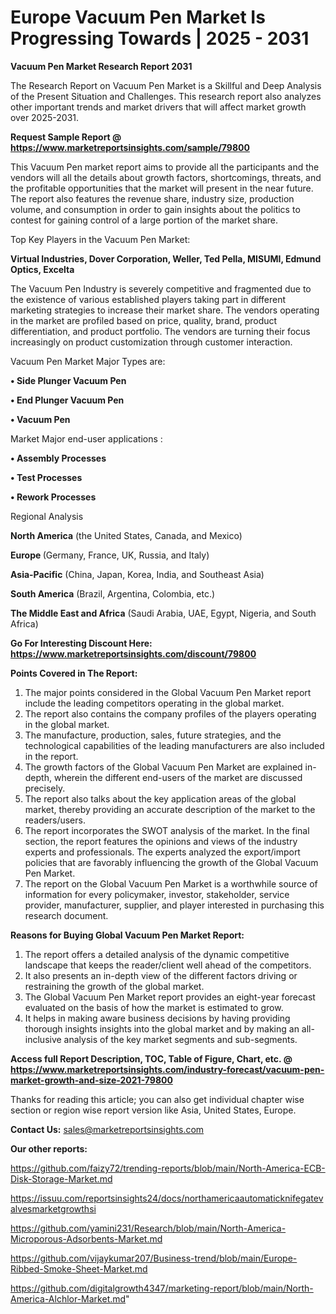 # Europe Vacuum Pen Market Is Progressing Towards | 2025 - 2031

<strong>Vacuum Pen Market Research Report 2031</strong>

The Research Report on Vacuum Pen Market is a Skillful and Deep Analysis of the Present Situation and Challenges. This research report also analyzes other important trends and market drivers that will affect market growth over 2025-2031.

<strong>Request Sample Report @ <a href=https://www.marketreportsinsights.com/sample/79800>https://www.marketreportsinsights.com/sample/79800</a></strong>

This Vacuum Pen market report aims to provide all the participants and the vendors will all the details about growth factors, shortcomings, threats, and the profitable opportunities that the market will present in the near future. The report also features the revenue share, industry size, production volume, and consumption in order to gain insights about the politics to contest for gaining control of a large portion of the market share.

Top Key Players in the Vacuum Pen Market:

<strong>Virtual Industries, Dover Corporation, Weller, Ted Pella, MISUMI, Edmund Optics, Excelta</strong>

The Vacuum Pen Industry is severely competitive and fragmented due to the existence of various established players taking part in different marketing strategies to increase their market share. The vendors operating in the market are profiled based on price, quality, brand, product differentiation, and product portfolio. The vendors are turning their focus increasingly on product customization through customer interaction.

Vacuum Pen Market Major Types are:

<strong>• Side Plunger Vacuum Pen

• End Plunger Vacuum Pen

• Vacuum Pen</strong>

Market Major end-user applications :

<strong>• Assembly Processes

• Test Processes

• Rework Processes</strong>

Regional Analysis

</u><strong><b>North America</b></strong> (the United States, Canada, and Mexico)

<strong><b>Europe </b></strong>(Germany, France, UK, Russia, and Italy)

<strong><b>Asia-Pacific</b></strong> (China, Japan, Korea, India, and Southeast Asia)

<strong><b>South America</b></strong> (Brazil, Argentina, Colombia, etc.)

<strong><b>The Middle East and Africa</b></strong> (Saudi Arabia, UAE, Egypt, Nigeria, and South Africa)

<strong>Go For Interesting Discount Here: <a href=https://www.marketreportsinsights.com/discount/79800>https://www.marketreportsinsights.com/discount/79800</a></strong>

<strong>Points Covered in The Report:</strong>
<ol>
  <li>The major points considered in the Global Vacuum Pen Market report include the leading competitors operating in the global market.</li>
  <li>The report also contains the company profiles of the players operating in the global market.</li>
  <li>The manufacture, production, sales, future strategies, and the technological capabilities of the leading manufacturers are also included in the report.</li>
  <li>The growth factors of the Global Vacuum Pen Market are explained in-depth, wherein the different end-users of the market are discussed precisely.</li>
  <li>The report also talks about the key application areas of the global market, thereby providing an accurate description of the market to the readers/users.</li>
  <li>The report incorporates the SWOT analysis of the market. In the final section, the report features the opinions and views of the industry experts and professionals. The experts analyzed the export/import policies that are favorably influencing the growth of the Global Vacuum Pen Market.</li>
  <li>The report on the Global Vacuum Pen Market is a worthwhile source of information for every policymaker, investor, stakeholder, service provider, manufacturer, supplier, and player interested in purchasing this research document.</li>
</ol>
<strong>Reasons for Buying Global Vacuum Pen Market Report:</strong>

<ol>
  <li>The report offers a detailed analysis of the dynamic competitive landscape that keeps the reader/client well ahead of the competitors.</li>
  <li>It also presents an in-depth view of the different factors driving or restraining the growth of the global market.</li>
  <li>The Global Vacuum Pen Market report provides an eight-year forecast evaluated on the basis of how the market is estimated to grow.</li>
  <li>It helps in making aware business decisions by having providing thorough insights insights into the global market and by making an all-inclusive analysis of the key market segments and sub-segments.</li>
</ol>
<strong>Access full Report Description, TOC, Table of Figure, Chart, etc. @ <a href=https://www.marketreportsinsights.com/industry-forecast/vacuum-pen-market-growth-and-size-2021-79800>https://www.marketreportsinsights.com/industry-forecast/vacuum-pen-market-growth-and-size-2021-79800</a></strong>


Thanks for reading this article; you can also get individual chapter wise section or region wise report version like Asia, United States, Europe.

<strong>Contact Us:</strong>
sales@marketreportsinsights.com

<strong>Our other reports:</strong>

<a href=https://github.com/faizy72/trending-reports/blob/main/North-America-ECB-Disk-Storage-Market.md>https://github.com/faizy72/trending-reports/blob/main/North-America-ECB-Disk-Storage-Market.md</a>

<a href=https://issuu.com/reportsinsights24/docs/northamericaautomaticknifegatevalvesmarketgrowthsi>https://issuu.com/reportsinsights24/docs/northamericaautomaticknifegatevalvesmarketgrowthsi</a>

<a href=https://github.com/yamini231/Research/blob/main/North-America-Microporous-Adsorbents-Market.md>https://github.com/yamini231/Research/blob/main/North-America-Microporous-Adsorbents-Market.md</a>

<a href=https://github.com/vijaykumar207/Business-trend/blob/main/Europe-Ribbed-Smoke-Sheet-Market.md>https://github.com/vijaykumar207/Business-trend/blob/main/Europe-Ribbed-Smoke-Sheet-Market.md</a>

<a href=https://github.com/digitalgrowth4347/marketing-report/blob/main/North-America-Alchlor-Market.md>https://github.com/digitalgrowth4347/marketing-report/blob/main/North-America-Alchlor-Market.md</a>"
